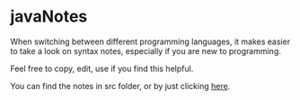 # javaNotes
 
When switching between different programming languages, it makes easier to take a look on syntax notes, especially if you are new to programming. 

Feel free to copy, edit, use if you find this helpful.

You can find the notes in src folder, or by just clicking <a href="https://github.com/khvci/javaNotes/blob/main/src/Main.java" target="_blank">here</a>.
